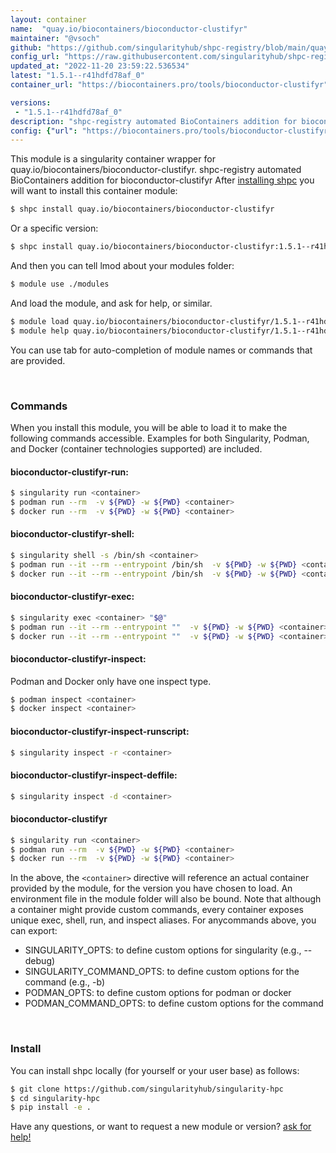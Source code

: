```yaml
---
layout: container
name:  "quay.io/biocontainers/bioconductor-clustifyr"
maintainer: "@vsoch"
github: "https://github.com/singularityhub/shpc-registry/blob/main/quay.io/biocontainers/bioconductor-clustifyr/container.yaml"
config_url: "https://raw.githubusercontent.com/singularityhub/shpc-registry/main/quay.io/biocontainers/bioconductor-clustifyr/container.yaml"
updated_at: "2022-11-20 23:59:22.536534"
latest: "1.5.1--r41hdfd78af_0"
container_url: "https://biocontainers.pro/tools/bioconductor-clustifyr"

versions:
 - "1.5.1--r41hdfd78af_0"
description: "shpc-registry automated BioContainers addition for bioconductor-clustifyr"
config: {"url": "https://biocontainers.pro/tools/bioconductor-clustifyr", "maintainer": "@vsoch", "description": "shpc-registry automated BioContainers addition for bioconductor-clustifyr", "latest": {"1.5.1--r41hdfd78af_0": "sha256:d0a5d2f90b3ffdc4cfb419b08c3fe0a52946fb778299501e8adfc094153c3844"}, "tags": {"1.5.1--r41hdfd78af_0": "sha256:d0a5d2f90b3ffdc4cfb419b08c3fe0a52946fb778299501e8adfc094153c3844"}, "docker": "quay.io/biocontainers/bioconductor-clustifyr"}
---
```


This module is a singularity container wrapper for quay.io/biocontainers/bioconductor-clustifyr.
shpc-registry automated BioContainers addition for bioconductor-clustifyr
After [installing shpc](#install) you will want to install this container module:


```bash
$ shpc install quay.io/biocontainers/bioconductor-clustifyr
```

Or a specific version:

```bash
$ shpc install quay.io/biocontainers/bioconductor-clustifyr:1.5.1--r41hdfd78af_0
```

And then you can tell lmod about your modules folder:

```bash
$ module use ./modules
```

And load the module, and ask for help, or similar.

```bash
$ module load quay.io/biocontainers/bioconductor-clustifyr/1.5.1--r41hdfd78af_0
$ module help quay.io/biocontainers/bioconductor-clustifyr/1.5.1--r41hdfd78af_0
```

You can use tab for auto-completion of module names or commands that are provided.

<br>

### Commands

When you install this module, you will be able to load it to make the following commands accessible.
Examples for both Singularity, Podman, and Docker (container technologies supported) are included.

#### bioconductor-clustifyr-run:

```bash
$ singularity run <container>
$ podman run --rm  -v ${PWD} -w ${PWD} <container>
$ docker run --rm  -v ${PWD} -w ${PWD} <container>
```

#### bioconductor-clustifyr-shell:

```bash
$ singularity shell -s /bin/sh <container>
$ podman run --it --rm --entrypoint /bin/sh  -v ${PWD} -w ${PWD} <container>
$ docker run --it --rm --entrypoint /bin/sh  -v ${PWD} -w ${PWD} <container>
```

#### bioconductor-clustifyr-exec:

```bash
$ singularity exec <container> "$@"
$ podman run --it --rm --entrypoint ""  -v ${PWD} -w ${PWD} <container> "$@"
$ docker run --it --rm --entrypoint ""  -v ${PWD} -w ${PWD} <container> "$@"
```

#### bioconductor-clustifyr-inspect:

Podman and Docker only have one inspect type.

```bash
$ podman inspect <container>
$ docker inspect <container>
```

#### bioconductor-clustifyr-inspect-runscript:

```bash
$ singularity inspect -r <container>
```

#### bioconductor-clustifyr-inspect-deffile:

```bash
$ singularity inspect -d <container>
```



#### bioconductor-clustifyr

```bash
$ singularity run <container>
$ podman run --rm  -v ${PWD} -w ${PWD} <container>
$ docker run --rm  -v ${PWD} -w ${PWD} <container>
```


In the above, the `<container>` directive will reference an actual container provided
by the module, for the version you have chosen to load. An environment file in the
module folder will also be bound. Note that although a container
might provide custom commands, every container exposes unique exec, shell, run, and
inspect aliases. For anycommands above, you can export:

 - SINGULARITY_OPTS: to define custom options for singularity (e.g., --debug)
 - SINGULARITY_COMMAND_OPTS: to define custom options for the command (e.g., -b)
 - PODMAN_OPTS: to define custom options for podman or docker
 - PODMAN_COMMAND_OPTS: to define custom options for the command

<br>

### Install

You can install shpc locally (for yourself or your user base) as follows:

```bash
$ git clone https://github.com/singularityhub/singularity-hpc
$ cd singularity-hpc
$ pip install -e .
```

Have any questions, or want to request a new module or version? [ask for help!](https://github.com/singularityhub/singularity-hpc/issues)